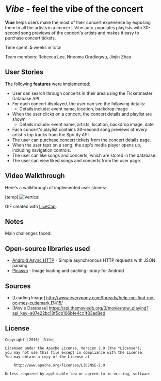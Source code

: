 # *Vibe* - feel the vibe of the concert

**Vibe** helps users make the most of their concert experience by exposing them to all the artists in a concert. Vibe auto-populates playlists with 30-second song previews of the concert's artists and makes it easy to purchase concert tickets.

Time spent: **5** weeks in total

Team members: Rebecca Lee, Nneoma Oradiegwu, Jinjin Zhao

## User Stories

The following **features** were implemented:

- User can search through concerts in their area using the Ticketmaster Database API.
- For each concert displayed, the user can see the following details:
  - Details include: event name, location, backdrop image
- When the user clicks on a concert, the concert details and playlist are shown
  - Details include: event name, artists, location, backdrop image, date
- Each concert's playlist contains 30-second song previews of every artist's top tracks from the Spotify API.
- The user can purchase concert tickets from the concert details page.
- When the user taps on a song, the app's media player opens up, including navigation controls.
- The user can like songs and concerts, which are stored in the database.
- The user can view liked songs and concerts from the user page.

## Video Walkthrough

Here's a walkthrough of implemented user stories:

[temp]
<img src='http://i.imgur.com/ZHcjdQK.gif' title='Vertical' width='' alt='Vertical' />

GIF created with [LiceCap](http://www.cockos.com/licecap/).

## Notes

Main challenges faced:

## Open-source libraries used

- [Android Async HTTP](https://github.com/loopj/android-async-http) - Simple asynchronous HTTP requests with JSON parsing
- [Picasso](http://square.github.io/picasso/) - Image loading and caching library for Android

## Sources

- [Loading Image] http://www.everypony.com/threads/help-me-find-my-oc-mes-cutiemark.17415/
- [Movie Database] https://api.themoviedb.org/3/movie/now_playing?api_key=a07e22bc18f5cb106bfe4cc1f83ad8ed

## License

    Copyright [2016] [Vibe]

    Licensed under the Apache License, Version 2.0 (the "License");
    you may not use this file except in compliance with the License.
    You may obtain a copy of the License at

        http://www.apache.org/licenses/LICENSE-2.0

    Unless required by applicable law or agreed to in writing, software
